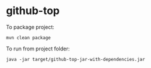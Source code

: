 # github-top
To package project:
```
mvn clean package
```
To run from project folder:
```
java -jar target/github-top-jar-with-dependencies.jar
```
